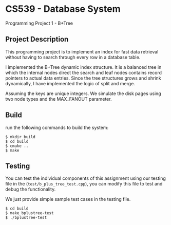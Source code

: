 # CS539 - Database System

Programming Project 1 - B+Tree

## Project Description

This programming project is to implement an index for fast data retrieval without having to search through every row in a database table.

I implemented the B+Tree dynamic index structure. It is a balanced tree in which the internal nodes direct the search and leaf nodes contains record pointers to actual data entries. Since the tree structures grows and shrink dynamically, I have implemented the logic of split and merge.


Assuming the keys are unique integers. We simulate the disk pages using two node types and the MAX_FANOUT parameter.

## Build

run the following commands to build the system:

```
$ mkdir build
$ cd build
$ cmake ..
$ make
```


## Testing

You can test the individual components of this assignment using our testing file in the (`test/b_plus_tree_test.cpp`), you can modify this file to test and debug the functionality.

We just provide simple sample test cases in the testing file.

```
$ cd build
$ make bplustree-test
$ ./bplustree-test
```
